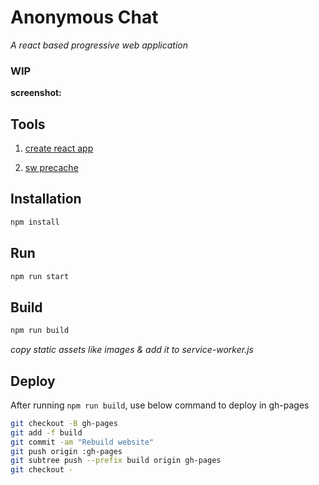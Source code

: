 # Anonymous Chat
*A react based progressive web application*

### WIP

**screenshot:**

## Tools

1. <a href="https://github.com/facebookincubator/create-react-app">create react app</a>

2. <a href="https://github.com/GoogleChrome/sw-precache">sw precache</a>

## Installation

````sh
npm install
````

## Run

````sh
npm run start
````

## Build

````sh
npm run build
````

*copy static assets like images & add it to service-worker.js*

## Deploy

After running `npm run build`, use below command to deploy in gh-pages

````sh
git checkout -B gh-pages
git add -f build
git commit -am "Rebuild website"
git push origin :gh-pages
git subtree push --prefix build origin gh-pages
git checkout -
````
